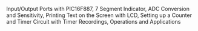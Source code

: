 Input/Output Ports with PIC16F887, 7 Segment Indicator, ADC Conversion and Sensitivity, Printing Text on the Screen with LCD, Setting up a Counter and Timer Circuit with Timer Recordings, Operations and Applications
